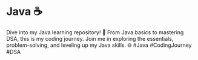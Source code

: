 # Java ☕
Dive into my Java learning repository! 🚀 From Java basics to mastering DSA, this is my coding journey. Join me in exploring the essentials, problem-solving, and leveling up my Java skills. 🌐 #Java #CodingJourney #DSA 
